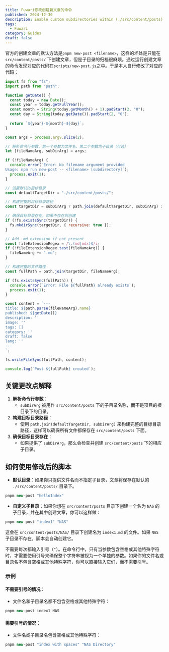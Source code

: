 ```yaml
---
title: Fuwari修改创建新文章的命令
published: 2024-12-30
description: Enable custom subdirectories within (./src/content/posts) for organized article creation.
tags:
  - Fuwari
category: Guides
draft: false
---
```

官方的创建文章的默认方法是`pnpm new-post <filename>`，这样的坏处是只能在 `src/content/posts/` 下创建文章，但是子目录的归档很麻烦。通过运行创建文章的命令发现对应的代码在` scripts/new-post.js `之中。于是本人自行修改了对应的代码：
```js
import fs from "fs";
import path from "path";

function getDate() {
  const today = new Date();
  const year = today.getFullYear();
  const month = String(today.getMonth() + 1).padStart(2, "0");
  const day = String(today.getDate()).padStart(2, "0");
  
  return `${year}-${month}-${day}`;
}

const args = process.argv.slice(2);

// 解析命令行参数，第一个参数为文件名，第二个参数为子目录（可选）
let [fileNameArg, subDirArg] = args;

if (!fileNameArg) {
  console.error(`Error: No filename argument provided
Usage: npm run new-post -- <filename> [subdirectory]`);
  process.exit(1);
}

// 设置默认的目标目录
const defaultTargetDir = "./src/content/posts/";

// 构建完整的目标目录路径
const targetDir = subDirArg ? path.join(defaultTargetDir, subDirArg) : defaultTargetDir;

// 确保目标目录存在，如果不存在则创建
if (!fs.existsSync(targetDir)) {
  fs.mkdirSync(targetDir, { recursive: true });
}

// Add .md extension if not present
const fileExtensionRegex = /\.(md|mdx)$/i;
if (!fileExtensionRegex.test(fileNameArg)) {
  fileNameArg += ".md";
}

// 构建完整的文件路径
const fullPath = path.join(targetDir, fileNameArg);

if (fs.existsSync(fullPath)) {
  console.error(`Error: File ${fullPath} already exists`);
  process.exit(1);
}

const content = `---
title: ${path.parse(fileNameArg).name}
published: ${getDate()}
description: ''
image: ''
tags: []
category: ''
draft: false
lang: ''
---
`;

fs.writeFileSync(fullPath, content);

console.log(`Post ${fullPath} created`);
```
## 关键更改点解释

1. **解析命令行参数**：
    - `subDirArg` 被用作 `src/content/posts` 下的子目录名称，而不是项目的根目录下的目录。
2. **构建目标目录路径**：
    - 使用 `path.join(defaultTargetDir, subDirArg)` 来构建完整的目标目录路径，这样可以确保所有文件都保存在 `src/content/posts` 下面。
3. **确保目标目录存在**：
    - 如果提供了 `subDirArg`，那么会检查并创建 `src/content/posts` 下的相应子目录。

## 如何使用修改后的脚本

- **默认目录**：如果你只提供文件名而不指定子目录，文章将保存在默认的 `./src/content/posts/` 目录下。
```js
pnpm new-post "helloIndex"
```

- **自定义子目录**：如果你想在 `src/content/posts` 目录下创建一个名为 `NAS` 的子目录，并在其中创建文章，你可以这样做：
```js
pnpm new-post "index1" "NAS"
```
这会在 `src/content/posts/NAS/` 目录下创建名为 `index1.md` 的文件。如果 `NAS` 子目录不存在，脚本会自动创建它。

不需要每次都输入引号（`"`）。在命令行中，只有当参数包含空格或其他特殊字符时，才需要使用引号来确保整个字符串被视为一个单独的参数。如果你的文件名或目录名不包含空格或其他特殊字符，你可以直接输入它们，而不需要引号。

### 示例

#### 不需要引号的情况：

- 文件名和子目录名都不包含空格或其他特殊字符：
```js
pnpm new-post index1 NAS
```

#### 需要引号的情况：
- 文件名或子目录名包含空格或其他特殊字符：
```js
pnpm new-post "index with spaces" "NAS Directory"
```


